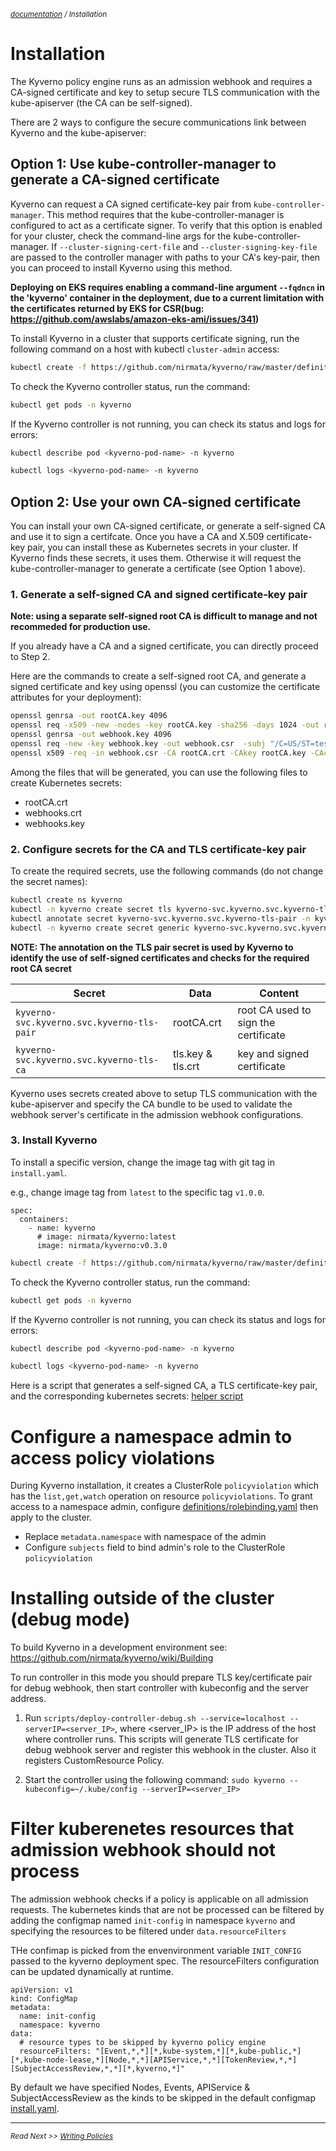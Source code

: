 <small>*[documentation](/README.md#documentation) / Installation*</small>

# Installation

The Kyverno policy engine runs as an admission webhook and requires a CA-signed certificate and key to setup secure TLS communication with the kube-apiserver (the CA can be self-signed). 

There are 2 ways to configure the secure communications link between Kyverno and the kube-apiserver:

## Option 1: Use kube-controller-manager to generate a CA-signed certificate

Kyverno can request a CA signed certificate-key pair from `kube-controller-manager`. This method requires that the kube-controller-manager is configured to act as a certificate signer. To verify that this option is enabled for your cluster, check the command-line args for the kube-controller-manager. If `--cluster-signing-cert-file` and `--cluster-signing-key-file` are passed to the controller manager with paths to your CA's key-pair, then you can proceed to install Kyverno using this method.

**Deploying on EKS requires enabling a command-line argument `--fqdncn` in the 'kyverno' container in the deployment, due to a current limitation with the certificates returned by EKS for CSR(bug: https://github.com/awslabs/amazon-eks-ami/issues/341)**

To install Kyverno in a cluster that supports certificate signing, run the following command on a host with kubectl `cluster-admin` access:

````sh
kubectl create -f https://github.com/nirmata/kyverno/raw/master/definitions/install.yaml
````

To check the Kyverno controller status, run the command:

````sh
kubectl get pods -n kyverno
````

If the Kyverno controller is not running, you can check its status and logs for errors:

````sh
kubectl describe pod <kyverno-pod-name> -n kyverno
````

````sh
kubectl logs <kyverno-pod-name> -n kyverno
````

## Option 2: Use your own CA-signed certificate

You can install your own CA-signed certificate, or generate a self-signed CA and use it to sign a certifcate. Once you have a CA and X.509 certificate-key pair, you can install these as Kubernetes secrets in your cluster. If Kyverno finds these secrets, it uses them. Otherwise it will request the kube-controller-manager to generate a certificate (see Option 1 above).

### 1. Generate a self-signed CA and signed certificate-key pair

**Note: using a separate self-signed root CA is difficult to manage and not recommeded for production use.** 

If you already have a CA and a signed certificate, you can directly proceed to Step 2.

Here are the commands to create a self-signed root CA, and generate a signed certificate and key using openssl (you can customize the certificate attributes for your deployment):

````bash
openssl genrsa -out rootCA.key 4096
openssl req -x509 -new -nodes -key rootCA.key -sha256 -days 1024 -out rootCA.crt  -subj "/C=US/ST=test/L=test /O=test /OU=PIB/CN=*.kyverno.svc/emailAddress=test@test.com"
openssl genrsa -out webhook.key 4096
openssl req -new -key webhook.key -out webhook.csr  -subj "/C=US/ST=test /L=test /O=test /OU=PIB/CN=kyverno-svc.kyverno.svc/emailAddress=test@test.com"
openssl x509 -req -in webhook.csr -CA rootCA.crt -CAkey rootCA.key -CAcreateserial -out webhook.crt -days 1024 -sha256
````

Among the files that will be generated, you can use the following files to create Kubernetes secrets:
- rootCA.crt
- webhooks.crt
- webhooks.key

### 2. Configure secrets for the CA and TLS certificate-key pair

To create the required secrets, use the following commands (do not change the secret names):

````bash
kubectl create ns kyverno
kubectl -n kyverno create secret tls kyverno-svc.kyverno.svc.kyverno-tls-pair --cert=webhook.crt --key=webhook.key
kubectl annotate secret kyverno-svc.kyverno.svc.kyverno-tls-pair -n kyverno self-signed-cert=true
kubectl -n kyverno create secret generic kyverno-svc.kyverno.svc.kyverno-tls-ca --from-file=rootCA.crt
````

**NOTE: The annotation on the TLS pair secret is used by Kyverno to identify the use of self-signed certificates and checks for the required root CA secret**

Secret | Data | Content
------------ | ------------- | -------------
`kyverno-svc.kyverno.svc.kyverno-tls-pair` | rootCA.crt | root CA used to sign the certificate
`kyverno-svc.kyverno.svc.kyverno-tls-ca` | tls.key & tls.crt  | key and signed certificate

Kyverno uses secrets created above to setup TLS communication with the kube-apiserver and specify the CA bundle to be used to validate the webhook server's certificate in the admission webhook configurations.

### 3. Install Kyverno

To install a specific version, change the image tag with git tag in `install.yaml`.

e.g., change image tag from `latest` to the specific tag `v1.0.0`.
>>>
    spec:
      containers:
        - name: kyverno
          # image: nirmata/kyverno:latest
          image: nirmata/kyverno:v0.3.0
          
````sh
kubectl create -f https://github.com/nirmata/kyverno/raw/master/definitions/install.yaml
````

To check the Kyverno controller status, run the command:

````sh
kubectl get pods -n kyverno
````

If the Kyverno controller is not running, you can check its status and logs for errors:

````sh
kubectl describe pod <kyverno-pod-name> -n kyverno
````

````sh
kubectl logs <kyverno-pod-name> -n kyverno
````

Here is a script that generates a self-signed CA, a TLS certificate-key pair, and the corresponding kubernetes secrets: [helper script](/scripts/generate-self-signed-cert-and-k8secrets.sh)


# Configure a namespace admin to access policy violations

During Kyverno installation, it creates a ClusterRole `policyviolation` which has the `list,get,watch` operation on resource `policyviolations`. To grant access to a namespace admin, configure [definitions/rolebinding.yaml](../definitions/rolebinding.yaml) then apply to the cluster.

- Replace `metadata.namespace` with namespace of the admin
- Configure `subjects` field to bind admin's role to the ClusterRole `policyviolation`


# Installing outside of the cluster (debug mode)

To build Kyverno in a development environment see: https://github.com/nirmata/kyverno/wiki/Building

To run controller in this mode you should prepare TLS key/certificate pair for debug webhook, then start controller with kubeconfig and the server address.

1. Run `scripts/deploy-controller-debug.sh --service=localhost --serverIP=<server_IP>`, where <server_IP> is the IP address of the host where controller runs. This scripts will generate TLS certificate for debug webhook server and register this webhook in the cluster. Also it registers CustomResource Policy.

2. Start the controller using the following command: `sudo kyverno --kubeconfig=~/.kube/config --serverIP=<server_IP>`

# Filter kuberenetes resources that admission webhook should not process
The admission webhook checks if a policy is applicable on all admission requests. The kubernetes kinds that are not be processed can be filtered by adding the configmap named `init-config` in namespace `kyverno` and specifying the resources to be filtered under `data.resourceFilters`

THe confimap is picked from the envenvironment variable `INIT_CONFIG` passed to the kyverno deployment spec. The resourceFilters configuration can be updated dynamically at runtime.

```
apiVersion: v1
kind: ConfigMap
metadata:
  name: init-config
  namespace: kyverno
data:
  # resource types to be skipped by kyverno policy engine
  resourceFilters: "[Event,*,*][*,kube-system,*][*,kube-public,*][*,kube-node-lease,*][Node,*,*][APIService,*,*][TokenReview,*,*][SubjectAccessReview,*,*][*,kyverno,*]"
```

By default we have specified Nodes, Events, APIService & SubjectAccessReview as the kinds to be skipped in the default configmap
[install.yaml](https://github.com/nirmata/kyverno/raw/master/definitions/install.yaml).


---
<small>*Read Next >> [Writing Policies](/documentation/writing-policies.md)*</small>
